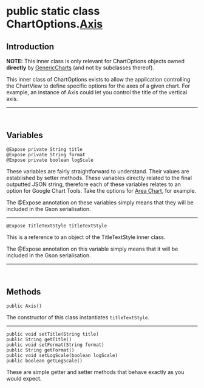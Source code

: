 # public static class ChartOptions.[Axis](Axis.md) #

## Introduction ##

**NOTE:** This inner class is only relevant for ChartOptions objects owned **directly** by [GenericCharts](GenericChart.md) (and not by subclasses thereof).

This inner class of ChartOptions exists to allow the application controlling the ChartView to define specific options for the axes of a given chart. For example, an instance of Axis could let you control the title of the vertical axis.


---


<br />

## Variables ##

```
@Expose private String title
@Expose private String format
@Expose private boolean logScale
```
These variables are fairly straightforward to understand. Their values are established by setter methods. These variables directly related to the final outputted JSON string, therefore each of these variables relates to an option for Google Chart Tools. Take the options for [Area Chart](https://developers.google.com/chart/interactive/docs/gallery/areachart#Configuration_Options), for example.

The @Expose annotation on these variables simply means that they will be included in the Gson serialisation.


---


```
@Expose TitleTextStyle titleTextStyle
```
This is a reference to an object of the TitleTextStyle inner class.

The @Expose annotation on this variable simply means that it will be included in the Gson serialisation.


---


<br />

## Methods ##

```
public Axis()
```
The constructor of this class instantiates `titleTextStyle`.


---


```
public void setTitle(String title)
public String getTitle()
public void setFormat(String format)
public String getFormat()
public void setLogScale(boolean logScale)
public boolean getLogScale()
```
These are simple getter and setter methods that behave exactly as you would expect.